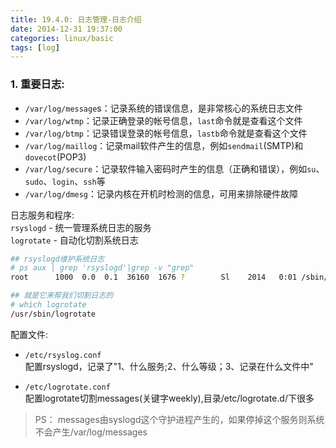 ```yaml
---
title: 19.4.0: 日志管理-日志介绍
date: 2014-12-31 19:37:00
categories: linux/basic
tags: [log]
---
```


### 1. 重要日志:
- `/var/log/message`s：记录系统的错误信息，是非常核心的系统日志文件
- `/var/log/wtmp`：记录正确登录的帐号信息，`last`命令就是查看这个文件
- `/var/log/btmp`：记录错误登录的帐号信息，`lastb`命令就是查看这个文件
- `/var/log/maillog`：记录mail软件产生的信息，例如`sendmail`(SMTP)和`dovecot`(POP3)
- `/var/log/secure`：记录软件输入密码时产生的信息（正确和错误），例如`su`、`sudo`、`login`、`ssh`等
- `/var/log/dmesg`：记录内核在开机时检测的信息，可用来排除硬件故障

日志服务和程序:  
`rsyslogd` - 统一管理系统日志的服务  
`logrotate` - 自动化切割系统日志  

``` bash
## rsyslogd维护系统日志
# ps aux | grep 'rsyslogd'|grep -v "grep"
root      1000  0.0  0.1  36160  1676 ?        Sl    2014   0:01 /sbin/rsyslogd -i /var/run/syslogd.pid -c 5

## 就是它来帮我们切割日志的
# which logrotate
/usr/sbin/logrotate
```
配置文件:
- `/etc/rsyslog.conf`  
配置rsyslogd，记录了"1、什么服务;2、什么等级；3、记录在什么文件中"

- `/etc/logrotate.conf`  
配置logrotate切割messages(关键字weekly),目录/etc/logrotate.d/下很多

> PS：
messages由syslogd这个守护进程产生的，如果停掉这个服务则系统不会产生/var/log/messages
